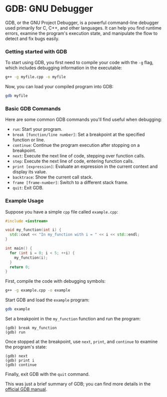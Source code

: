 # GDB: GNU Debugger

GDB, or the GNU Project Debugger, is a powerful command-line debugger used primarily for C, C++, and other languages. It can help you find runtime errors, examine the program's execution state, and manipulate the flow to detect and fix bugs easily.

### Getting started with GDB

To start using GDB, you first need to compile your code with the `-g` flag, which includes debugging information in the executable:

```sh
g++ -g myfile.cpp -o myfile
```

Now, you can load your compiled program into GDB:

```sh
gdb myfile
```

### Basic GDB Commands

Here are some common GDB commands you'll find useful when debugging:

- `run`: Start your program.
- `break [function/line number]`: Set a breakpoint at the specified function or line.
- `continue`: Continue the program execution after stopping on a breakpoint.
- `next`: Execute the next line of code, stepping over function calls.
- `step`: Execute the next line of code, entering function calls.
- `print [expression]`: Evaluate an expression in the current context and display its value.
- `backtrace`: Show the current call stack.
- `frame [frame-number]`: Switch to a different stack frame.
- `quit`: Exit GDB.

### Example Usage

Suppose you have a simple `cpp` file called `example.cpp`:

```cpp
#include <iostream>

void my_function(int i) {
  std::cout << "In my_function with i = " << i << std::endl;
}

int main() {
  for (int i = 0; i < 5; ++i) {
    my_function(i);
  }
  return 0;
}
```

First, compile the code with debugging symbols:

```sh
g++ -g example.cpp -o example
```

Start GDB and load the `example` program:

```sh
gdb example
```

Set a breakpoint in the `my_function` function and run the program:

```
(gdb) break my_function
(gdb) run
```

Once stopped at the breakpoint, use `next`, `print`, and `continue` to examine the program's state:

```
(gdb) next
(gdb) print i
(gdb) continue
```

Finally, exit GDB with the `quit` command.

This was just a brief summary of GDB; you can find more details in the [official GDB manual](https://sourceware.org/gdb/current/onlinedocs/gdb/).